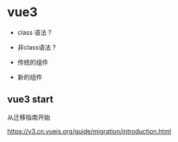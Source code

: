 # vue3

- class 语法 ?
- 非class语法 ?

- 传统的组件
- 新的组件


## vue3 start

从迁移指南开始

https://v3.cn.vuejs.org/guide/migration/introduction.html

